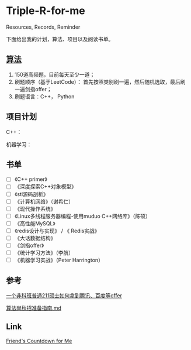 # Triple-R-for-me

Resources, Records, Reminder

下面给出我的计划，算法、项目以及阅读书单。

## [算法](https://github.com/SuyuanLiu/Leetcode)

1. 150道高频题，目前每天至少一道；
2. 刷题顺序（基于LeetCode）： 首先按照类别刷一遍，然后随机选取，最后刷一遍剑指offer；
3. 刷题语言：C++， Python

## 项目计划

C++：

机器学习：


## 书单

- [ ] 《C++ primer》
- [ ] 《深度探索C++对象模型》
- [ ] 《stl源码剖析》
- [ ] 《计算机网络》（谢希仁）
- [ ] 《现代操作系统》
- [ ] 《Linux多线程服务器编程-使用muduo C++网络库》（陈硕）
- [ ] 《高性能MySQL》
- [ ] 《redis设计与实现》 / 《 Redis实战》
- [ ] 《大话数据结构》
- [ ] 《剑指offer》
- [ ] 《统计学习方法》（李航）
- [ ] 《机器学习实战》（Peter Harrington）

## 参考

[一个非科班普通211硕士如何拿到腾讯、百度等offer](https://www.nowcoder.com/discuss/142151?type=2&order=4&pos=30&page=1)

[算法岗秋招准备指南.md](https://github.com/zslomo/2019-Autumn-recruitment-experience/blob/master/%E7%AE%97%E6%B3%95%E5%B2%97%E7%A7%8B%E6%8B%9B%E5%87%86%E5%A4%87%E6%8C%87%E5%8D%97.md)

## Link 

[Friend's Countdown for Me](https://kexin-li.github.io/countdown/)

